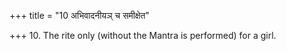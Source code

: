 +++
title = "10 अभिवादनीयञ् च समीक्षेत"

+++
10. The rite only (without the Mantra is performed) for a girl.
